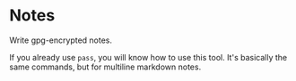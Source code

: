 # Notes

Write gpg-encrypted notes.

If you already use `pass`, you will know how to use this tool. It's basically the same commands, but for multiline markdown notes.
